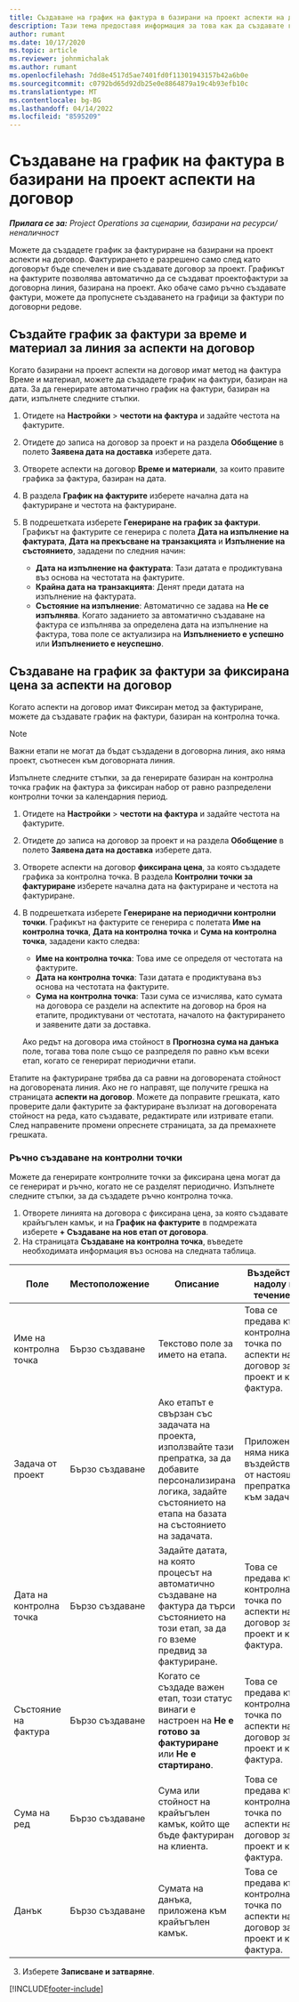 ```yaml
---
title: Създаване на график на фактура в базирани на проект аспекти на договор
description: Тази тема предоставя информация за това как да създавате графици за контролни точки в редове на оферта.
author: rumant
ms.date: 10/17/2020
ms.topic: article
ms.reviewer: johnmichalak
ms.author: rumant
ms.openlocfilehash: 7dd8e4517d5ae7401fd0f11301943157b42a6b0e
ms.sourcegitcommit: c0792bd65d92db25e0e8864879a19c4b93efb10c
ms.translationtype: MT
ms.contentlocale: bg-BG
ms.lasthandoff: 04/14/2022
ms.locfileid: "8595209"
---
```

# <a name="create-an-invoice-schedule-on-a-project-based-contract-line"></a>Създаване на график на фактура в базирани на проект аспекти на договор 

_**Прилага се за:** Project Operations за сценарии, базирани на ресурси/неналичност_

Можете да създадете график за фактуриране на базирани на проект аспекти на договор. Фактурирането е разрешено само след като договорът бъде спечелен и вие създавате договор за проект. Графикът на фактурите позволява автоматично да се създават проектофактури за договорна линия, базирана на проект. Ако обаче само ръчно създавате фактури, можете да пропуснете създаването на графици за фактури по договорни редове.

## <a name="create-a-time-and-material-invoice-schedule-for-a-contract-line"></a>Създайте график за фактури за време и материал за линия за аспекти на договор

Когато базирани на проект аспекти на договор имат метод на фактура Време и материал, можете да създадете график на фактури, базиран на дата. За да генерирате автоматично график на фактури, базиран на дати, изпълнете следните стъпки.

1. Отидете на **Настройки** > **честоти на фактура** и задайте честота на фактурите.
2. Отидете до записа на договор за проект и на раздела **Обобщение** в полето **Заявена дата на доставка** изберете дата.
3. Отворете аспекти на договор **Време и материали**, за които правите графика за фактура, базиран на дата. 
4. В раздела **График на фактурите** изберете начална дата на фактуриране и честота на фактуриране.
5. В подрешетката изберете **Генериране на график за фактури**. Графикът на фактурите се генерира с полета **Дата на изпълнение на фактурата**, **Дата на прекъсване на транзакцията** и **Изпълнение на състоянието**, зададени по следния начин:

    - **Дата на изпълнение на фактурата**: Тази датата е продиктувана въз основа на честотата на фактурите.
    - **Крайна дата на транзакцията**: Денят преди датата на изпълнение на фактурата.
    - **Състояние на изпълнение**: Автоматично се задава на **Не се изпълнява**. Когато заданието за автоматично създаване на фактура се изпълнява за определена дата на изпълнение на фактура, това поле се актуализира на **Изпълнението е успешно** или **Изпълнението е неуспешно**.

## <a name="create-a-fixed-price-invoice-schedule-for-a-contract-line"></a>Създаване на график за фактури за фиксирана цена за аспекти на договор

Когато аспекти на договор имат Фиксиран метод за фактуриране, можете да създавате график на фактури, базиран на контролна точка. 

> [!NOTE]
> Важни етапи не могат да бъдат създадени в договорна линия, ако няма проект, съотнесен към договорната линия.

Изпълнете следните стъпки, за да генерирате базиран на контролна точка график на фактура за фиксиран набор от равно разпределени контролни точки за календарния период.

1. Отидете на **Настройки** > **честоти на фактура** и задайте честота на фактурите.
2. Отидете до записа на договор за проект и на раздела **Обобщение** в полето **Заявена дата на доставка** изберете дата.
3. Отворете аспекти на договор **фиксирана цена**, за която създадете графика за контролна точка. В раздела **Контролни точки за фактуриране** изберете начална дата на фактуриране и честота на фактуриране. 
4. В подрешетката изберете **Генериране на периодични контролни точки**. Графикът на фактурите се генерира с полетата **Име на контролна точка**, **Дата на контролна точка** и **Сума на контролна точка**, зададени както следва:

    - **Име на контролна точка**: Това име се определя от честотата на фактурите.
    - **Дата на контролна точка**: Тази датата е продиктувана въз основа на честотата на фактурите.
    - **Сума на контролна точка**: Тази сума се изчислява, като сумата на договора се раздели на аспектите на договор на броя на етапите, продиктувани от честотата, началото на фактурирането и заявените дати за доставка.

    Ако редът на договора има стойност в **Прогнозна сума на данъка** поле, тогава това поле също се разпределя по равно към всеки етап, когато се генерират периодични етапи.

Етапите на фактуриране трябва да са равни на договорената стойност на договорената линия. Ако не го направят, ще получите грешка на страницата **аспекти на договор**. Можете да поправите грешката, като проверите дали фактурите за фактуриране възлизат на договорената стойност на реда, като създавате, редактирате или изтривате етапи. След направените промени опреснете страницата, за да премахнете грешката.

### <a name="manually-create-milestones"></a>Ръчно създаване на контролни точки

Можете да генерирате контролните точки за фиксирана цена могат да се генерират и ръчно, когато не се разделят периодично. Изпълнете следните стъпки, за да създадете ръчно контролна точка.

1. Отворете линията на договора с фиксирана цена, за която създавате крайъгълен камък, и на **График на фактурите** в подмрежата изберете **+ Създаване на нов етап от договора**. 
2. На страницата **Създаване на контролна точка**, въведете необходимата информация въз основа на следната таблица.

| Поле | Местоположение | Описание | Въздействие надолу по течението |
| --- | --- | --- | --- |
| Име на контролна точка | Бързо създаване | Текстово поле за името на етапа. | Това се предава към контролна точка по аспекти на договор за проект и към фактура. |
| Задача от проект | Бързо създаване | Ако етапът е свързан със задачата на проекта, използвайте тази препратка, за да добавите персонализирана логика, задайте състоянието на етапа на базата на състоянието на задачата. | Приложението няма никакво въздействие от настоящата препратка към задача. |
| Дата на контролна точка | Бързо създаване | Задайте датата, на която процесът на автоматично създаване на фактура да търси състоянието на този етап, за да го вземе предвид за фактуриране. | Това се предава към контролна точка по аспекти на договор за проект и към фактура. |
| Състояние на фактура | Бързо създаване | Когато се създаде важен етап, този статус винаги е настроен на **Не е готово за фактуриране** или **Не е стартирано**. | Това се предава към контролна точка по аспекти на договор за проект и към фактура. |
| Сума на ред | Бързо създаване | Сума или стойност на крайъгълен камък, който ще бъде фактуриран на клиента. | Това се предава към контролна точка по аспекти на договор за проект и към фактура. |
| Данък | Бързо създаване | Сумата на данъка, приложена към крайъгълен камък. | Това се предава към контролна точка по аспекти на договор за проект и към фактура. |

3. Изберете **Записване и затваряне**.


[!INCLUDE[footer-include](../includes/footer-banner.md)]
